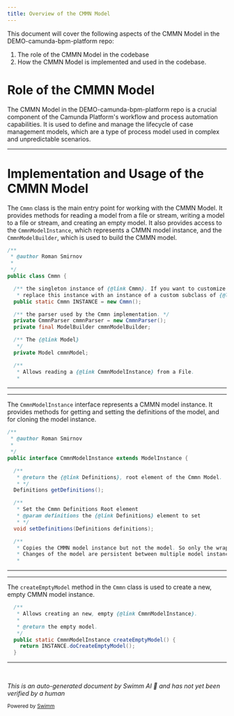 ```yaml
---
title: Overview of the CMMN Model
---
```

This document will cover the following aspects of the CMMN Model in the DEMO-camunda-bpm-platform repo:

1. The role of the CMMN Model in the codebase
2. How the CMMN Model is implemented and used in the codebase.

# Role of the CMMN Model

The CMMN Model in the DEMO-camunda-bpm-platform repo is a crucial component of the Camunda Platform's workflow and process automation capabilities. It is used to define and manage the lifecycle of case management models, which are a type of process model used in complex and unpredictable scenarios.

<SwmSnippet path="/model-api/cmmn-model/src/main/java/org/camunda/bpm/model/cmmn/Cmmn.java" line="135">

---

# Implementation and Usage of the CMMN Model

The `Cmmn` class is the main entry point for working with the CMMN Model. It provides methods for reading a model from a file or stream, writing a model to a file or stream, and creating an empty model. It also provides access to the `CmmnModelInstance`, which represents a CMMN model instance, and the `CmmnModelBuilder`, which is used to build the CMMN model.

```java
/**
 * @author Roman Smirnov
 *
 */
public class Cmmn {

  /** the singleton instance of {@link Cmmn}. If you want to customize the behavior of Cmmn,
   * replace this instance with an instance of a custom subclass of {@link Cmmn}. */
  public static Cmmn INSTANCE = new Cmmn();

  /** the parser used by the Cmmn implementation. */
  private CmmnParser cmmnParser = new CmmnParser();
  private final ModelBuilder cmmnModelBuilder;

  /** The {@link Model}
   */
  private Model cmmnModel;

  /**
   * Allows reading a {@link CmmnModelInstance} from a File.
   *
```

---

</SwmSnippet>

<SwmSnippet path="/model-api/cmmn-model/src/main/java/org/camunda/bpm/model/cmmn/CmmnModelInstance.java" line="22">

---

The `CmmnModelInstance` interface represents a CMMN model instance. It provides methods for getting and setting the definitions of the model, and for cloning the model instance.

```java
/**
 * @author Roman Smirnov
 *
 */
public interface CmmnModelInstance extends ModelInstance {

  /**
   * @return the {@link Definitions}, root element of the Cmmn Model.
   * */
  Definitions getDefinitions();

  /**
   * Set the Cmmn Definitions Root element
   * @param definitions the {@link Definitions} element to set
   * */
  void setDefinitions(Definitions definitions);

  /**
   * Copies the CMMN model instance but not the model. So only the wrapped DOM document is cloned.
   * Changes of the model are persistent between multiple model instances.
   *
```

---

</SwmSnippet>

<SwmSnippet path="/model-api/cmmn-model/src/main/java/org/camunda/bpm/model/cmmn/Cmmn.java" line="222">

---

The `createEmptyModel` method in the `Cmmn` class is used to create a new, empty CMMN model instance.

```java
  /**
   * Allows creating an new, empty {@link CmmnModelInstance}.
   *
   * @return the empty model.
   */
  public static CmmnModelInstance createEmptyModel() {
    return INSTANCE.doCreateEmptyModel();
  }
```

---

</SwmSnippet>

&nbsp;

*This is an auto-generated document by Swimm AI 🌊 and has not yet been verified by a human*

<SwmMeta version="3.0.0" repo-id="Z2l0aHViJTNBJTNBREVNTy1jYW11bmRhLWJwbS1wbGF0Zm9ybSUzQSUzQXN3aW1taW8=" repo-name="DEMO-camunda-bpm-platform"><sup>Powered by [Swimm](/)</sup></SwmMeta>

